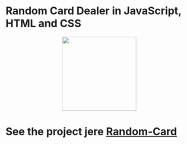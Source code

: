 <!--hide-->
# Random Card Dealer in JavaScript, HTML and CSS
<!--endhide-->

<p align="center">
<img height="200px" src="https://github.com/breatheco-de/exercise-random-card/blob/master/preview.gif?raw=true" />
</p>

# See the project jere [Random-Card](https://franciscoyuster.github.io/exercise-random-card/)
